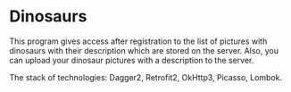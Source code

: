 # Dinosaurs
This program gives access after registration to the list of pictures with dinosaurs with their description which are stored on the server. Also, you can upload your dinosaur pictures with a description to the server.

The stack of technologies: Dagger2, Retrofit2, OkHttp3, Picasso, Lombok.
